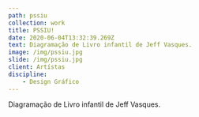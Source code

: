 ```yaml
---
path: pssiu
collection: work
title: PSSIU!
date: 2020-06-04T13:32:39.269Z
text: Diagramação de Livro infantil de Jeff Vasques.
image: /img/pssiu.jpg
slide: /img/pssiu.jpg
client: Artístas
discipline: 
    - Design Gráfico
---
```

Diagramação de Livro infantil de Jeff Vasques.